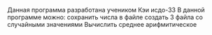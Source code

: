 Данная программа разработана учеником Кэи исдо-33
В данной программе можно:
сохранить числа в файле
создать 3 файла со случайными значениями
Вычислить среднее арифмитическое


